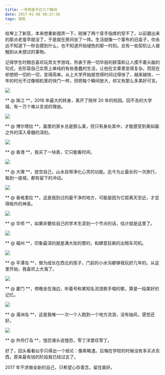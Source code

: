```yaml
---
title: 一年转身不过几个瞬间
date: 2017-01-08 00:37:36
tags: 随笔
---
```


给琴上了新弦，本来想重新摆弄一下，刚弹了两个音手指疼的受不了，以前磨出来的那点老茧早就没了，于是就在房间坐了一阵。生活就像一个蒙布的旧盒子，你永远不知道下一秒会摸到什么，也不知道开始褪色的那一时刻。总有一些契机让人接触到从未想过的事物。

记得学生时期总喜欢玩弄文字游戏，热衷于用一切华丽的辞藻和让人摸不着头脑的句式，去形容自己实质上单纯的有些愚蠢的生活，让他在文章里变得复杂。而现在却想把一切的一切，变得简单。从上大学开始就觉得时间过得快了，越来越快，一年的时光不过像相机里的快门一样，但把每个瞬间放大，却又有那么多美好可言。

<!-- more -->

![](http://ocz1xi4bl.bkt.clouddn.com/4977ea35d5f2ee07.jpg)

** @ 珠江 **，2016 年最大的转身，离开了陪伴 20 年的校园。回不去的大学城，有一万个难以言说的理由。

![](http://ocz1xi4bl.bkt.clouddn.com/feca15a02c923c78.jpg)

** @ 博尔塔拉 **，画里的家乡总是那么美，但只有身处其中，才能感受到美如画之外的深入骨髓的深刻。

![](http://ocz1xi4bl.bkt.clouddn.com/f1feff60b27bc87f.jpg)

** @ 香港 **，我买了一块表，它只能看时间。

![](http://ocz1xi4bl.bkt.clouddn.com/f9e6aa6009be04a0.jpg)

** @ 大理 **，放空自己，山水自带净化心灵的功能。迄今为止最长的一次旅行，每到一座城，都有留下的冲动。

![](http://ocz1xi4bl.bkt.clouddn.com/615fbfef369a0635.jpg)

** @ 香格里拉 **，这是我到过的最干净的地方，可能是因为它距离天空近，才显得格外的神圣。

![](http://ocz1xi4bl.bkt.clouddn.com/0c61f814cf71dd72.jpg)

** @ 华师 **，如果非要给自己的学术生涯划一个节点的话，估计就是这里了。

![](http://ocz1xi4bl.bkt.clouddn.com/7fc689670599723e.jpg)

** @ 福州 **，印象最深的就是满大街的摩的，和肆意狂飙的出租车司机。

![](http://ocz1xi4bl.bkt.clouddn.com/9a71636bb8ae7620.jpg)

** @ 平潭岛 **，做为成长在西北的孩子，门前的小水沟都够我玩好几年的。从这里开始，我喜欢上大海了。

![](http://ocz1xi4bl.bkt.clouddn.com/62dd814525796660.jpg)

** @ 厦门 **，傍晚坐在海边，听着号称某知名流浪歌手唱的歌，算是一段美好的记忆。

![](http://ocz1xi4bl.bkt.clouddn.com/40c6f06b6621ab07.jpg)

** @ 湄洲岛 **，这是我唯一一次一个人跑到一个地方流浪，没有抽风，感觉还好。

![](http://ocz1xi4bl.bkt.clouddn.com/f5139312af8ad072.jpg)

** @ 外伶仃岛 **，惶恐滩头说惶恐，零丁洋里叹零丁。

好了，回头看看似乎只得出一个结论：像素略渣。后悔在学校的时候没有多买点东西，原来最有钱的阶段我已经过去了。

2017 年不求做全新的自己，只希望心存善念，留住美好。